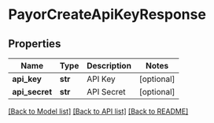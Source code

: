 # PayorCreateApiKeyResponse

## Properties
Name | Type | Description | Notes
------------ | ------------- | ------------- | -------------
**api_key** | **str** | API Key | [optional] 
**api_secret** | **str** | API Secret | [optional] 

[[Back to Model list]](../README.md#documentation-for-models) [[Back to API list]](../README.md#documentation-for-api-endpoints) [[Back to README]](../README.md)


